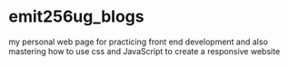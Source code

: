 # emit256ug_blogs
my personal web page for practicing front end development and also mastering how to use css and JavaScript to create a responsive website
